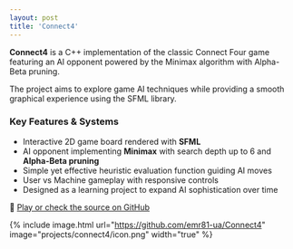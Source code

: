 ```yaml
---
layout: post
title: 'Connect4'
---
```


**Connect4** is a C++ implementation of the classic Connect Four game featuring an AI opponent powered by the Minimax algorithm with Alpha-Beta pruning.

The project aims to explore game AI techniques while providing a smooth graphical experience using the SFML library.

###  Key Features & Systems

- Interactive 2D game board rendered with **SFML**
- AI opponent implementing **Minimax** with search depth up to 6 and **Alpha-Beta pruning**
- Simple yet effective heuristic evaluation function guiding AI moves
- User vs Machine gameplay with responsive controls
- Designed as a learning project to expand AI sophistication over time

🔗 [Play or check the source on GitHub](https://github.com/emr81-ua/Connect4)

{% include image.html url="https://github.com/emr81-ua/Connect4" image="projects/connect4/icon.png" width="true" %}



